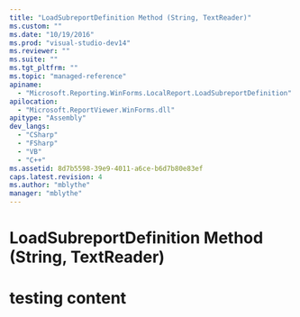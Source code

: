 ```yaml
---
title: "LoadSubreportDefinition Method (String, TextReader)"
ms.custom: ""
ms.date: "10/19/2016"
ms.prod: "visual-studio-dev14"
ms.reviewer: ""
ms.suite: ""
ms.tgt_pltfrm: ""
ms.topic: "managed-reference"
apiname: 
  - "Microsoft.Reporting.WinForms.LocalReport.LoadSubreportDefinition"
apilocation: 
  - "Microsoft.ReportViewer.WinForms.dll"
apitype: "Assembly"
dev_langs: 
  - "CSharp"
  - "FSharp"
  - "VB"
  - "C++"
ms.assetid: 8d7b5598-39e9-4011-a6ce-b6d7b80e83ef
caps.latest.revision: 4
ms.author: "mblythe"
manager: "mblythe"
---
```

# LoadSubreportDefinition Method (String, TextReader)
# testing content
